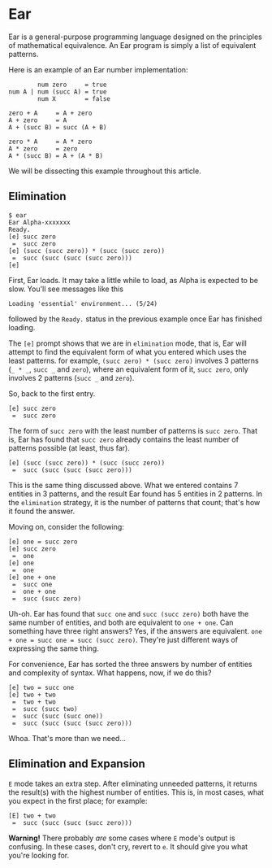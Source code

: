 # Ear

Ear is a general-purpose programming language designed on the principles of
mathematical equivalence. An Ear program is simply a list of equivalent
patterns.

Here is an example of an Ear number implementation:

            num zero     = true
    num A | num (succ A) = true
            num X        = false

    zero + A     = A + zero
    A + zero     = A
    A + (succ B) = succ (A + B)

    zero * A     = A * zero
    A * zero     = zero
    A * (succ B) = A + (A * B)

We  will  be dissecting this example  throughout  this article.

## Elimination

    $ ear
    Ear Alpha-xxxxxxx
    Ready.
    [e] succ zero
     =  succ zero
    [e] (succ (succ zero)) * (succ (succ zero))
     =  succ (succ (succ (succ zero)))
    [e]

First, Ear loads. It may take a little while to load, as Alpha is expected to
be slow. You'll see messages like this

    Loading 'essential' environment... (5/24)

followed by the `Ready.` status in the previous example once Ear has finished
loading.

The `[e]` prompt shows that we are in `elimination` mode, that is, Ear will
attempt to find the equivalent form of what you entered which uses the least
patterns. for example, `(succ zero) * (succ zero)` involves 3 patterns
(`_ * _`, `succ _` and `zero`), where an equivalent form of it, `succ zero`,
only involves 2 patterns (`succ _` and `zero`).

So, back to the first entry.

    [e] succ zero
     =  succ zero

The form of `succ zero` with the least number of patterns is `succ zero`. That
is, Ear has found that `succ zero` already contains the least number of
patterns possible (at least, thus far).

    [e] (succ (succ zero)) * (succ (succ zero))
     =  succ (succ (succ (succ zero)))

This is the same thing discussed above. What we entered contains 7 entities in
3 patterns, and the result Ear found has 5 entities in 2 patterns. In the
`elimination` strategy, it is the number of patterns that count; that's how it
found the answer.

Moving on, consider the following:

    [e] one = succ zero
    [e] succ zero
     =  one
    [e] one
     =  one
    [e] one + one
     =  succ one
     =  one + one
     =  succ (succ zero)

Uh-oh. Ear has found that `succ one` and `succ (succ zero)` both have the same
number of entities, and both are equivalent to `one + one`. Can something have
three right answers? Yes, if the answers are equivalent.
`one + one = succ one = succ (succ zero)`. They're just different ways of
expressing the same thing.

For convenience, Ear has sorted the three answers by number of entities and
complexity of syntax. What happens, now, if we do this?

    [e] two = succ one
    [e] two + two
     =  two + two
     =  succ (succ two)
     =  succ (succ (succ one))
     =  succ (succ (succ (succ zero)))

Whoa. That's more than we need...

## Elimination and Expansion

`E` mode takes an extra step. After eliminating unneeded patterns, it returns
the result(s) with the highest number of entities. This is, in most cases,
what you expect in the first place; for example:

    [E] two + two
     =  succ (succ (succ (succ zero)))

**Warning!** There probably *are* some cases where `E` mode's output is
confusing. In these cases, don't cry, revert to `e`. It should give you what
you're looking for.
